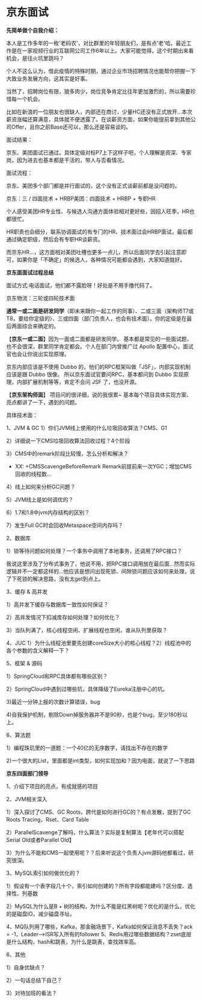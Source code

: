 # 京东面试

**先简单做个自我介绍：**

本⼈是⼯作多年的⼀枚'⽼码农'，对⽐群⾥的年轻朋友们，是有点'⽼'哈，最近⼯作是在⼀家视频⾏业的互联⽹公司⼯作6年以上。大家可能觉得，这个时期出来看机会，是往⽕坑⾥跳吗？

个⼈不这么认为，借此疫情的特殊时期，通过企业市场招聘情况也能帮你把握⼀下⼤致业务发展⽅向，这其实是好事。

当然了，招聘岗位有限，狼多⾁少，岗位竞争肯定⽐往年更加激烈的，所以需要珍惜每⼀个机会。

⽐如在新浪的⼀位朋友也很缺⼈，内部还在商讨，少量HC还没有正式放开...本次薪资涨幅还算满意，具体就不便透露了。在谈薪资⽅⾯，如果你能提前拿到其他公司Offer，且你之前Base还可以，那么还是容易谈的。

⾯试结果：

京东、美团⾯试已通过。具体定级对标P7上下这样⼦吧，个⼈理解是资深、专家岗，因为进去也基本都是⼲活的，带⼈与否看情况。

⾯试流程：

京东、美团多个部⻔都是并⾏⾯试的，这个没有正式谈薪前都是没问题的。

京东：三 / 四⾯技术 + HRBP美团：四⾯技术 + HRBP + 专职HR

个⼈感受美团HR专业性、与候选⼈沟通⽅⾯体验相对更好些，因招⼈旺季，HR也都很忙。

HR职责也会细分，联系协调⾯试的有专⻔的HR、技术⾯过会HRBP⾯试，最后都通过确定职级，然后会有专职HR谈薪资。

⽽京东HR...，这⽅⾯相对美团吐槽也更多⼀点⼉，所以后⾯同学去引起注意即可，如果你是「不确定」的候选⼈，各种情况可能都会遇到，⼤家知道就好。

**京东⾯面试过程总结**

⾯试⽅式:电话⾯试，他们都不露脸呀！好处是不⽤⼿撸代码了。

京东物流：三轮或四轮技术⾯ 

**通常⼀或⼆⾯是研发同学**（即未来跟你⼀起⼯作的同事）、⼆或三⾯（架构师T7或T8，要给你定级的）、三或四⾯（部⻔负责⼈，也会有技术⾯）。你的定级是在最后两⾯综合来确定的。

【**京东⼀或⼆⾯**】因为⼀⾯或⼆⾯都是研发同学。 基本都是常⻅的⼀些⾯试题，也不会很深，群⾥同学肯定都会。个⼈在部⻔内曾推⼴过 Apollo 配置中⼼，⾯试官也会让你说出实现原理。

京东内部应该是不使⽤ Dubbo 的，他们的RPC框架叫做「JSF」，内部实现机制 应该是跟 Dubbo 很像。 所以京东⾯试官要问RPC，基本都问到 Dubbo 实现原理，内部扩展机制等等，肯定不会问 JSF 了，也没开源。

【**京东架构师⾯**】 项⽬问的很详细，说的我很累~ 基本每个项⽬具体实现⽅案、亮点都讲了⼀下，遇到的问题。

具体技术⾯：

1、JVM & GC 1）你们JVM线上使⽤的什么垃圾回收算法？CMS、G1 

2）详细说⼀下CMS垃圾回收算法回收过程？4个阶段

3）CMS中的remark阶段⽐较慢，怎么分析和解决？ 

- XX: +CMSScavengeBeforeRemark Remark前提前来⼀次YGC；增加CMS回收的线程数...

4）线上如何来分析GC问题？

5）JVM线上是如何调优的？

6）1.7和1.8中jvm内存结构的区别？

7）发⽣Full GC时会回收Metaspace空间内存吗？

2、数据库

1）锁等待问题如何处理？⼀个事务中调⽤了本地事务，还调⽤了RPC接⼝？

我说这⾥涉及了分布式事务了，他说不⽤，把RPC接⼝调⽤放在最后⾯...然⽽实际逻辑并不⼀定都这样的...他应该是想问出现死锁、间隙锁问题应该如何来处理，说了下死锁的解决思路，没有太get到点上。

3、缓存 & ⾼并发

1）⾼并发下缓存与数据库⼀致性如何保证？

2）⾼并发情况下扣减库存如何处理？如何优化？

3）当队列满了，核⼼线程空闲、扩展线程也空闲，谁从队列⾥获取？

4、JUC 1）为什么线程池⾥要先创建coreSize⼤⼩的核⼼线程？2）线程池中的各个参数的含义解释⼀下？

5、框架 & 源码

1）SpringCloud和RPC具体都有哪些区别？

2）SpringCloud中遇到过哪些坑，具体降级了Eureka注册中⼼的坑。

3)最近⼀分钟上报的次数计算错误，bug 

4)⾃我保护机制，剔除Down掉服务器并不是90秒，也是个bug，⾄少180秒以上。

6、算法题

1）编程珠玑⾥的⼀道题：⼀个40亿的⽆序数字，请找出不存在的数字

2)⼀个很⼤的List，⾥⾯都是int类型，如何实现加和？因为电⾯，就说了⼀下思路

**京东四⾯部⻔领导**

1、介绍下项⽬的亮点，有成就感的项⽬

2、JVM相关深⼊

1）深⼊探讨了CMS、GC Roots，跨代是如何进⾏GC的？有点发散，提到了GC Roots Tracing，Rset、Card Table 

2）ParallelScavenge了解吗，什么算法？实际是复制算法【⽼年代可以搭配Serial Old或者Parallel Old】

3）为什么不能和CMS⼀起使⽤呢？？后来听说这个负责⼈jvm源码他都看过，研究很深。

3、MySQL索引如何做优化的？

1）假设有⼀个表字段⼏⼗个，索引如何创建的？所有字段都能建吗？区分度、选择性、列基数

2）MySQL为什么是B + 树的结构，为什么不能是红⿊树呢？优化的是什么，优化的是磁盘IO，减少磁盘寻址。

4、MQ队列⽤了哪些，Kafka，那⾦融场景下，Kafka如何保证消息不丢失？ack = -1，Leader-->ISR写⼊所有的follower 5、Redis⽤过哪些数据结构？zset底层是什么结构，hash和跳表，为什么是跳表，查找效率⾼。

6、其他

1）⾃身优缺点？

2）⼀句话总结下⾃⼰？

3）对待加班的看法？

